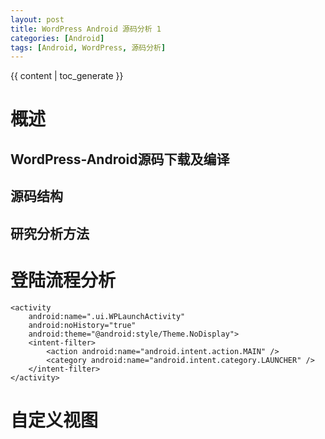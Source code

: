 ```yaml
---
layout: post
title: WordPress Android 源码分析 1
categories: [Android]
tags: [Android, WordPress, 源码分析]
---
```


{{ content | toc_generate }}

#  概述

## WordPress-Android源码下载及编译

## 源码结构

## 研究分析方法

# 登陆流程分析


    <activity
        android:name=".ui.WPLaunchActivity"
        android:noHistory="true"
        android:theme="@android:style/Theme.NoDisplay">
        <intent-filter>
            <action android:name="android.intent.action.MAIN" />
            <category android:name="android.intent.category.LAUNCHER" />
        </intent-filter>
    </activity>



# 自定义视图
